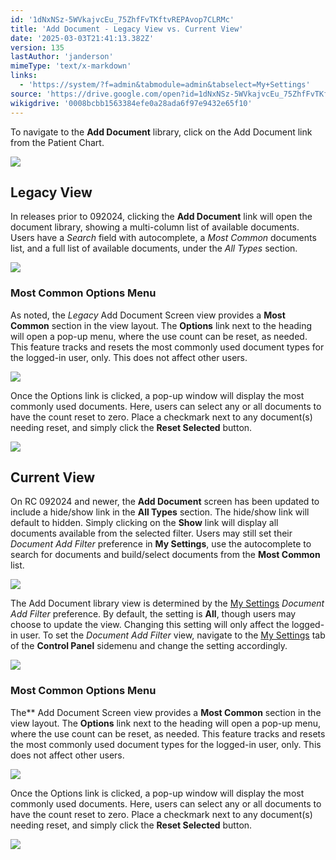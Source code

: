 ```yaml
---
id: '1dNxNSz-5WVkajvcEu_75ZhfFvTKftvREPAvop7CLRMc'
title: 'Add Document - Legacy View vs. Current View'
date: '2025-03-03T21:41:13.382Z'
version: 135
lastAuthor: 'janderson'
mimeType: 'text/x-markdown'
links:
  - 'https://system/?f=admin&tabmodule=admin&tabselect=My+Settings'
source: 'https://drive.google.com/open?id=1dNxNSz-5WVkajvcEu_75ZhfFvTKftvREPAvop7CLRMc'
wikigdrive: '0008bcbb1563384efe0a28ada6f97e9432e65f10'
---
```

To navigate to the **Add Document** library, click on the Add Document link from the Patient Chart.

![](../add-document-legacy-view-vs.-current-view.assets/4279a36102449c9780065b478f06d716.png)

## Legacy View

In releases prior to 092024, clicking the **Add Document** link will open the document library, showing a multi-column list of available documents. Users have a *Search* field with autocomplete, a *Most Common* documents list, and a full list of available documents, under the *All Types* section.

![](../add-document-legacy-view-vs.-current-view.assets/0e7238240cf21beb3121e596f71fecee.png)

### Most Common Options Menu

As noted, the *Legacy* Add Document Screen view provides a **Most Common** section in the view layout. The **Options** link next to the heading will open a pop-up menu, where the use count can be reset, as needed. This feature tracks and resets the most commonly used document types for the logged-in user, only. This does not affect other users.

![](../add-document-legacy-view-vs.-current-view.assets/0dc96f9b921b37cd08bc82ed6b67fa45.png)

Once the Options link is clicked, a pop-up window will display the most commonly used documents. Here, users can select any or all documents to have the count reset to zero. Place a checkmark next to any document(s) needing reset, and simply click the **Reset Selected** button.

![](../add-document-legacy-view-vs.-current-view.assets/9500e716a20053693b7b630e31a409dd.png)

## Current View

On RC 092024 and newer, the **Add Document** screen has been updated to include a hide/show link in the **All Types** section. The hide/show link will default to hidden. Simply clicking on the **Show** link will display all documents available from the selected filter.  Users may still set their *Document Add Filter* preference in **My Settings**, use the autocomplete to search for documents and build/select documents from the **Most Common** list.

![](../add-document-legacy-view-vs.-current-view.assets/f5e32e9837e6ff59ec69e284b83f4dae.png)

The Add Document library view is determined by the [My Settings](https://system/?f=admin&tabmodule=admin&tabselect=My+Settings) *Document Add Filter* preference. By default, the setting is **All**, though users may choose to update the view. Changing this setting will only affect the logged-in user. To set the *Document Add Filter* view, navigate to the [My Settings](https://system/?f=admin&tabmodule=admin&tabselect=My+Settings) tab of the **Control Panel** sidemenu and change the setting accordingly.

![](../add-document-legacy-view-vs.-current-view.assets/885ab2acda98050173c159ffb5133872.png)

### Most Common Options Menu

The** Add Document Screen view provides a **Most Common** section in the view layout. The **Options** link next to the heading will open a pop-up menu, where the use count can be reset, as needed. This feature tracks and resets the most commonly used document types for the logged-in user, only. This does not affect other users.

![](../add-document-legacy-view-vs.-current-view.assets/59545ae012f025bd232b2fea8f0bcd55.png)

Once the Options link is clicked, a pop-up window will display the most commonly used documents. Here, users can select any or all documents to have the count reset to zero. Place a checkmark next to any document(s) needing reset, and simply click the **Reset Selected** button.

![](../add-document-legacy-view-vs.-current-view.assets/0dd8f4649c4a97d3b0cf33fd21e746b7.png)
